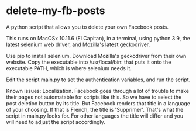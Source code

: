 # delete-my-fb-posts
A python script that allows you to delete your own Facebook posts.

This runs on MacOSx 10.11.6 (El Capitan), in a terminal, using python 3.9, the latest selenium web driver, and Mozilla's latest geckodriver.

Use pip to install selenium. 
Download Mozilla's geckodriver from their own website. Copy the executable into /usr/local/bin: that puts it onto the executable PATH, which is where selenium needs it.

Edit the script main.py to set the authentication variables, and run the script.

Known issues:
Localization. Facebook goes through a lot of trouble to make their pages not automatable for scripts like this. So we have to select the post deletion button by its title. But Facebook renders that title in a language of your choosing. If that is French, the title is 'Supprimer'. That's what the script in main.py looks for. For other languages the title will differ and you will need to adjust the script accordingly.

